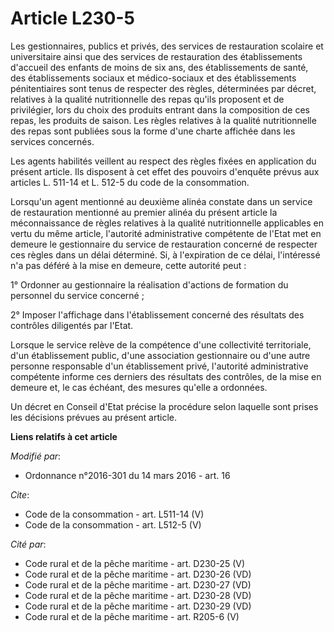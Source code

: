 # Article L230-5

Les gestionnaires, publics et privés, des services de restauration scolaire et universitaire ainsi que des services de
restauration des établissements d'accueil des enfants de moins de six ans, des établissements de santé, des établissements
sociaux et médico-sociaux et des établissements pénitentiaires sont tenus de respecter des règles, déterminées par décret,
relatives à la qualité nutritionnelle des repas qu'ils proposent et de privilégier, lors du choix des produits entrant dans
la composition de ces repas, les produits de saison. Les règles relatives à la qualité nutritionnelle des repas sont publiées
sous la forme d'une charte affichée dans les services concernés. 

Les agents habilités veillent au respect des règles fixées en application du présent article. Ils disposent à cet effet des
pouvoirs d'enquête prévus aux articles L. 511-14 et L. 512-5 du code de la consommation. 

Lorsqu'un agent mentionné au deuxième alinéa constate dans un service de restauration mentionné au premier alinéa du présent
article la méconnaissance de règles relatives à la qualité nutritionnelle applicables en vertu du même article, l'autorité
administrative compétente de l'Etat met en demeure le gestionnaire du service de restauration concerné de respecter ces
règles dans un délai déterminé. Si, à l'expiration de ce délai, l'intéressé n'a pas déféré à la mise en demeure, cette
autorité peut : 

1° Ordonner au gestionnaire la réalisation d'actions de formation du personnel du service concerné ; 

2° Imposer l'affichage dans l'établissement concerné des résultats des contrôles diligentés par l'Etat. 

Lorsque le service relève de la compétence d'une collectivité territoriale, d'un établissement public, d'une association
gestionnaire ou d'une autre personne responsable d'un établissement privé, l'autorité administrative compétente informe ces
derniers des résultats des contrôles, de la mise en demeure et, le cas échéant, des mesures qu'elle a ordonnées. 

Un décret en Conseil d'Etat précise la procédure selon laquelle sont prises les décisions prévues au présent article.

**Liens relatifs à cet article**

_Modifié par_:

  - Ordonnance n°2016-301 du 14 mars 2016 - art. 16

_Cite_:

  - Code de la consommation - art. L511-14 (V)
  - Code de la consommation - art. L512-5 (V)

_Cité par_:

  - Code rural et de la pêche maritime - art. D230-25 (V)
  - Code rural et de la pêche maritime - art. D230-26 (VD)
  - Code rural et de la pêche maritime - art. D230-27 (VD)
  - Code rural et de la pêche maritime - art. D230-28 (VD)
  - Code rural et de la pêche maritime - art. D230-29 (VD)
  - Code rural et de la pêche maritime - art. R205-6 (V)
